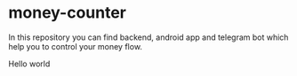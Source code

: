 # money-counter
In this repository you can find backend, android app and telegram bot which help you to control your money flow.

Hello world
